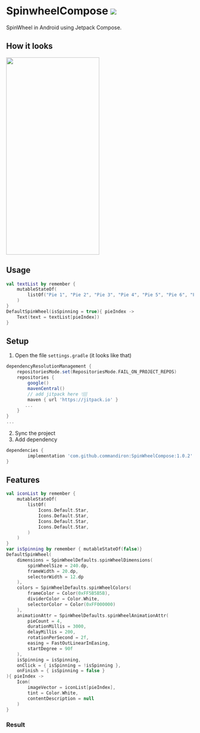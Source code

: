 # SpinwheelCompose [![](https://jitpack.io/v/commandiron/SpinWheelCompose.svg)](https://jitpack.io/#commandiron/SpinWheelCompose)

SpinWheel in Android using Jetpack Compose.

## How it looks
<img src="art/spinwheel_gif.gif" width="250" height="530">

## Usage
```kotlin  
val textList by remember { 
    mutableStateOf(
        listOf("Pie 1", "Pie 2", "Pie 3", "Pie 4", "Pie 5", "Pie 6", "Pie 7", "Pie 8")
    )
}
DefaultSpinWheel(isSpinning = true){ pieIndex ->
    Text(text = textList[pieIndex])
}
```

## Setup
1. Open the file `settings.gradle` (it looks like that)
```groovy
dependencyResolutionManagement {
    repositoriesMode.set(RepositoriesMode.FAIL_ON_PROJECT_REPOS)
    repositories {
        google()
        mavenCentral()
        // add jitpack here 👇🏽
        maven { url 'https://jitpack.io' }
       ...
    }
} 
...
```
2. Sync the project
3. Add dependency
```groovy
dependencies {
        implementation 'com.github.commandiron:SpinWheelCompose:1.0.2'
}
```

## Features

```kotlin  
val iconList by remember {
    mutableStateOf(
        listOf(
            Icons.Default.Star,
            Icons.Default.Star,
            Icons.Default.Star,
            Icons.Default.Star,
        )
    )
}
var isSpinning by remember { mutableStateOf(false)}
DefaultSpinWheel(
    dimensions = SpinWheelDefaults.spinWheelDimensions(
        spinWheelSize = 240.dp,
        frameWidth = 20.dp,
        selectorWidth = 12.dp
    ),
    colors = SpinWheelDefaults.spinWheelColors(
        frameColor = Color(0xFF5B5B5B),
        dividerColor = Color.White,
        selectorColor = Color(0xFF000000)
    ),
    animationAttr = SpinWheelDefaults.spinWheelAnimationAttr(
        pieCount = 4,
        durationMillis = 3000,
        delayMillis = 200,
        rotationPerSecond = 2f,
        easing = FastOutLinearInEasing,
        startDegree = 90f
    ),
    isSpinning = isSpinning,
    onClick = { isSpinning = !isSpinning },
    onFinish = { isSpinning = false }
){ pieIndex ->
    Icon(
        imageVector = iconList[pieIndex],
        tint = Color.White,
        contentDescription = null
    )
}
```

### Result
